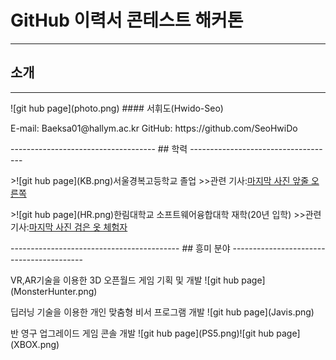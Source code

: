 # GitHub 이력서 콘테스트 해커톤 
*************************************
## 소개
------------------------------------ 
<p></p>
![git hub page](photo.png)
#### 서휘도(Hwido-Seo)
<p></p>
E-mail: Baeksa01@hallym.ac.kr 
GitHub: https://github.com/SeoHwiDo 
<p></p>
------------------------------------ 
## 학력
------------------------------------ 
<p></p>
>![git hub page](KB.png)서울경복고등학교 졸업
>>관련 기사:<a href=https://tong.joins.com/archives/45346/>마지막 사진 앞줄 오른쪽</a>
<p></p>
>![git hub page](HR.png)한림대학교 소프트웨어융합대학 재학(20년 입학)
>>관련 기사:<a href=https://hlsw.hallym.ac.kr/index.php?mt=page&mp=5_1&mm=oxbbs&oxid=1&cpage=1&key=&val=&CAT_ID=0&BID=302&cmd=view/>마지막 사진 검은 옷 체험자</a>
<p></p>
------------------------------------------
## 흥미 분야
-----------------------------------------
<p></p>
VR,AR기술을 이용한 3D 오픈월드 게임 기획 및 개발
![git hub page](MonsterHunter.png)
<p></p>
딥러닝 기술을 이용한 개인 맞춤형 비서 프로그램 개발
![git hub page](Javis.png)
<p></p>
반 영구 업그레이드 게임 콘솔 개발 
![git hub page](PS5.png)![git hub page](XBOX.png)
<p></p>


